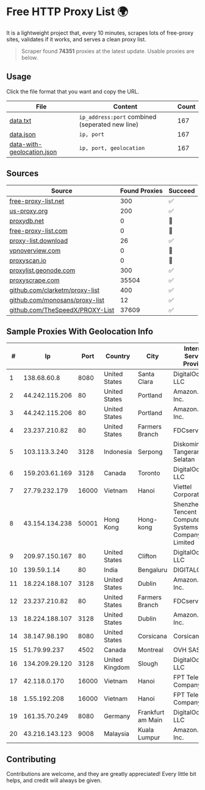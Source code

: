 
# Free HTTP Proxy List 🌍

It is a lightweight project that, every 10 minutes, scrapes lots of free-proxy sites, validates if it works, and serves a clean proxy list.


> Scraper found **74351** proxies at the latest update. Usable proxies are below.

## Usage

Click the file format that you want and copy the URL.


|File|Content|Count|
|----|-------|-----|
|[data.txt](https://raw.githubusercontent.com/themiralay/Proxy-List-World/master/data.txt)|`ip_address:port` combined (seperated new line)|167|
|[data.json](https://raw.githubusercontent.com/themiralay/Proxy-List-World/master/data.json)|`ip, port`|167|
|[data-with-geolocation.json](https://raw.githubusercontent.com/themiralay/Proxy-List-World/master/data-with-geolocation.json)|`ip, port, geolocation`|167|

## Sources

|Source|Found Proxies|Succeed|
|------|-------------|-------|
|[free-proxy-list.net](https://free-proxy-list.net)|300|✅|
|[us-proxy.org](https://www.us-proxy.org)|200|✅|
|[proxydb.net](http://proxydb.net)|0|🚫|
|[free-proxy-list.com](https://free-proxy-list.com/?page=&port=&type%5B%5D=http&type%5B%5D=https&up_time=0&search=Search)|0|🚫|
|[proxy-list.download](https://www.proxy-list.download/HTTP)|26|✅|
|[vpnoverview.com](https://vpnoverview.com/privacy/anonymous-browsing/free-proxy-servers)|0|🚫|
|[proxyscan.io](https://www.proxyscan.io)|0|🚫|
|[proxylist.geonode.com](https://proxylist.geonode.com/api/proxy-list?limit=300&page=1&sort_by=lastChecked&sort_type=desc&protocols=http,https)|300|✅|
|[proxyscrape.com](https://api.proxyscrape.com/v2/?request=displayproxies&protocol=http&timeout=10000&country=all&ssl=all&anonymity=all)|35504|✅|
|[github.com/clarketm/proxy-list](https://raw.githubusercontent.com/clarketm/proxy-list/master/proxy-list-raw.txt)|400|✅|
|[github.com/monosans/proxy-list](https://raw.githubusercontent.com/monosans/proxy-list/main/proxies/http.txt)|12|✅|
|[github.com/TheSpeedX/PROXY-List](https://raw.githubusercontent.com/TheSpeedX/PROXY-List/master/http.txt)|37609|✅|


## Sample Proxies With Geolocation Info

|#|Ip|Port|Country|City|Internet Service Provider|
|-|--|----|-------|----|-------------------------|
|1|138.68.60.8|8080|United States|Santa Clara|DigitalOcean, LLC|
|2|44.242.115.206|80|United States|Portland|Amazon.com, Inc.|
|3|44.242.115.206|80|United States|Portland|Amazon.com, Inc.|
|4|23.237.210.82|80|United States|Farmers Branch|FDCservers.net|
|5|103.113.3.240|3128|Indonesia|Serpong|Diskominfo Tangerang Selatan|
|6|159.203.61.169|3128|Canada|Toronto|DigitalOcean, LLC|
|7|27.79.232.179|16000|Vietnam|Hanoi|Viettel Corporation|
|8|43.154.134.238|50001|Hong Kong|Hong-kong|Shenzhen Tencent Computer Systems Company Limited|
|9|209.97.150.167|80|United States|Clifton|DigitalOcean, LLC|
|10|139.59.1.14|80|India|Bengaluru|DIGITALOCEAN|
|11|18.224.188.107|3128|United States|Dublin|Amazon.com, Inc.|
|12|23.237.210.82|80|United States|Farmers Branch|FDCservers.net|
|13|18.224.188.107|3128|United States|Dublin|Amazon.com, Inc.|
|14|38.147.98.190|8080|United States|Corsicana|Corsicana ISD|
|15|51.79.99.237|4502|Canada|Montreal|OVH SAS|
|16|134.209.29.120|3128|United Kingdom|Slough|DigitalOcean, LLC|
|17|42.118.0.170|16000|Vietnam|Hanoi|FPT Telecom Company|
|18|1.55.192.208|16000|Vietnam|Hanoi|FPT Telecom Company|
|19|161.35.70.249|8080|Germany|Frankfurt am Main|DigitalOcean, LLC|
|20|43.216.143.123|9008|Malaysia|Kuala Lumpur|Amazon.com, Inc.|



## Contributing

Contributions are welcome, and they are greatly appreciated! Every
little bit helps, and credit will always be given.

